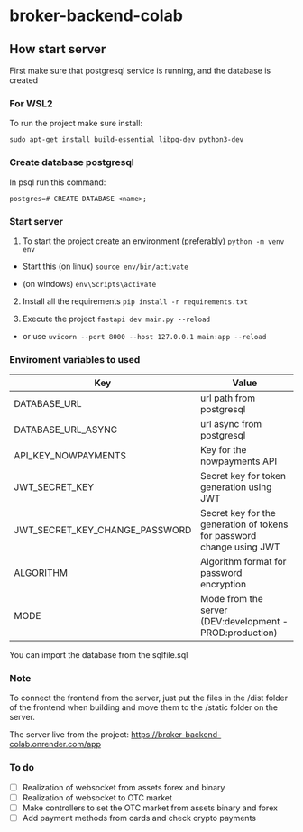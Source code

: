 # broker-backend-colab

## How start server

First make sure that postgresql service is running, and the database is created

### For WSL2

To run the project make sure install:

`sudo apt-get install build-essential libpq-dev python3-dev`

### Create database postgresql

In psql run this command:

`postgres=# CREATE DATABASE <name>;`

### Start server

1. To start the project create an environment (preferably)
`python -m venv env`

+ Start this (on linux)
`source env/bin/activate`

+ (on windows)
`env\Scripts\activate`

2. Install all the requirements
`pip install -r requirements.txt`

3. Execute the project
`fastapi dev main.py --reload`

+ or use
`uvicorn --port 8000 --host 127.0.0.1 main:app --reload`


### Enviroment variables to used

| Key | Value  |
| ------- | --- |
| DATABASE_URL | url path from postgresql |
| DATABASE_URL_ASYNC | url async from postgresql |
| API_KEY_NOWPAYMENTS | Key for the nowpayments API |
| JWT_SECRET_KEY | Secret key for token generation using JWT |
| JWT_SECRET_KEY_CHANGE_PASSWORD | Secret key for the generation of tokens for password change using JWT |
| ALGORITHM | Algorithm format for password encryption |
| MODE | Mode from the server (DEV:development - PROD:production) |


You can import the database from the sqlfile.sql

### Note
To connect the frontend from the server, just put the files in the /dist folder of the frontend when building and move them to the /static folder on the server. 

The server live from the project: https://broker-backend-colab.onrender.com/app

### To do
- [ ] Realization of websocket from assets forex and binary
- [ ] Realization of websocket to OTC market
- [ ] Make controllers to set the OTC market from assets binary and forex
- [ ] Add payment methods from cards and check crypto payments
